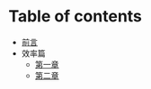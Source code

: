# Table of contents

* [前言](前言.md)
* 效率篇
    * [第一章](./效率篇/第一章：牛刀小试.md)
    * [第二章](./效率篇/第二章：模拟手机浏览器.md)
